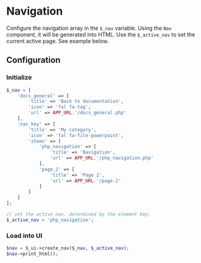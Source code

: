 # Navigation

Configure the navigation array in the `$_nav` variable. Using the `Nav` component, it will be generated into HTML. Use the `$_active_nav` to set the current active page. See example below.

## Configuration

### Initialize
```php
$_nav = [
    'docs_general' => [
        'title' => 'Back to documentation',
        'icon' => 'fal fa-tag',
        'url' => APP_URL.'/docs_general.php'
    ],
    'nav_key' => [
        'title' => 'My category',
        'icon' => 'fal fa-file-powerpoint',
        'items' => [
            'php_navigation' => [
                'title' => 'Navigation',
                'url' => APP_URL.'/php_navigation.php'
            ],
            'page_2' => [
                'title' => 'Page 2',
                'url' => APP_URL.'/page-2'
            ]
        ]
    ]
];

// set the active nav. determined by the element key.
$_active_nav = 'php_navigation';
```

### Load into UI

```php
$nav = $_ui->create_nav($_nav, $_active_nav);
$nav->print_html();
```
